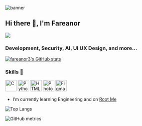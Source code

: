 ![banner](https://raw.githubusercontent.com/fareanor3/profile/main/bannergit.png)

## Hi there 👋, I'm Fareanor

<a href="https://www.github.com/fareanor3" target="_blank" rel="noreferrer"><img
src="https://img.shields.io/github/followers/fareanor3?logo=github&style=for-the-badge&color=0891b2&labelColor=fafafa" /></a>

### Development, Security, AI, UI UX Design, and more...

<a href="http://www.github.com/fareanor3"><img src="https://github-readme-stats.vercel.app/api?username=fareanor3&show_icons=true&hide=issues,contribs&count_private=true&title_color=0891b2&text_color=64748b&icon_color=0891b2&bg_color=171515&hide_border=true&show_icons=true" alt="fareanor3's GitHub stats" /></a>

### Skills 🌱

<p align="left">
<a href="https://docs.microsoft.com/en-us/cpp/?view=msvc-170" target="_blank" rel="noreferrer"><img src="https://raw.githubusercontent.com/danielcranney/readme-generator/main/public/icons/skills/c-colored.svg" width="36" height="36" alt="C" /></a>
<a href="https://www.python.org/" target="_blank" rel="noreferrer"><img src="https://raw.githubusercontent.com/danielcranney/readme-generator/main/public/icons/skills/python-colored.svg" width="36" height="36" alt="Python" /></a>
<a href="https://developer.mozilla.org/en-US/docs/Glossary/HTML5" target="_blank" rel="noreferrer"><img src="https://raw.githubusercontent.com/danielcranney/readme-generator/main/public/icons/skills/html5-colored.svg" width="36" height="36" alt="HTML5" /></a>
<a href="https://www.adobe.com/uk/products/photoshop.html" target="_blank" rel="noreferrer"><img src="https://raw.githubusercontent.com/danielcranney/readme-generator/main/public/icons/skills/photoshop-colored.svg" width="36" height="36" alt="Photoshop" /></a>
<a href="https://www.figma.com/" target="_blank" rel="noreferrer"><img src="https://raw.githubusercontent.com/danielcranney/readme-generator/main/public/icons/skills/figma-colored.svg" width="36" height="36" alt="Figma" /></a>
</p>

- I’m currently learning Engineering and on [Root Me](https://www.root-me.org/fareanor-310142?lang=fr#164a71fb6178ff0b37418592b345d520)

![Top Langs](https://github-readme-stats.vercel.app/api/top-langs/?username=fareanor3)

![GitHub metrics](https://metrics.lecoq.io/fareanor3)